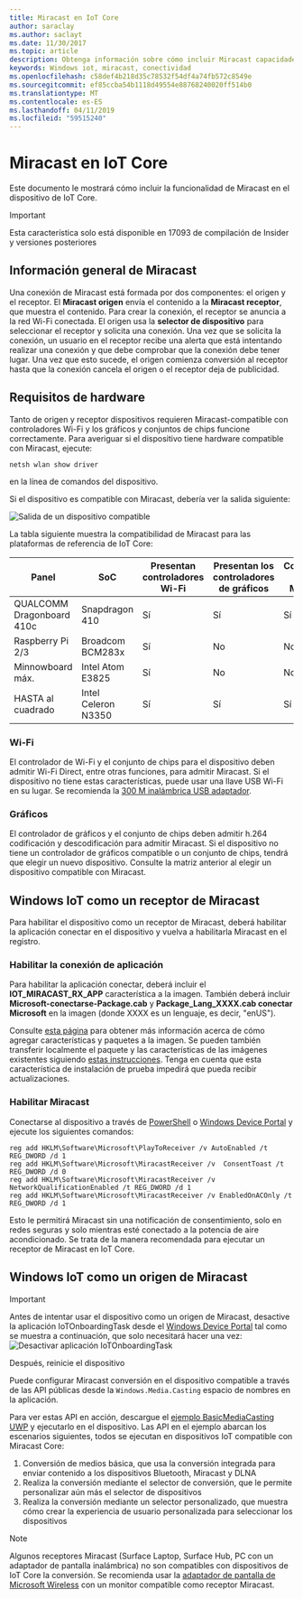 ```yaml
---
title: Miracast en IoT Core
author: saraclay
ms.author: saclayt
ms.date: 11/30/2017
ms.topic: article
description: Obtenga información sobre cómo incluir Miracast capacidades del dispositivo
keywords: Windows iot, miracast, conectividad
ms.openlocfilehash: c58def4b218d35c78532f54df4a74fb572c8549e
ms.sourcegitcommit: ef85ccba54b1118d49554e88768240020ff514b0
ms.translationtype: MT
ms.contentlocale: es-ES
ms.lasthandoff: 04/11/2019
ms.locfileid: "59515240"
---
```

# <a name="miracast-on-iot-core"></a>Miracast en IoT Core

Este documento le mostrará cómo incluir la funcionalidad de Miracast en el dispositivo de IoT Core.

> [!IMPORTANT]
> Esta característica solo está disponible en 17093 de compilación de Insider y versiones posteriores

## <a name="miracast-overview"></a>Información general de Miracast

Una conexión de Miracast está formada por dos componentes: el origen y el receptor. El **Miracast origen** envía el contenido a la **Miracast receptor**, que muestra el contenido. Para crear la conexión, el receptor se anuncia a la red Wi-Fi conectada. El origen usa la **selector de dispositivo** para seleccionar el receptor y solicita una conexión. Una vez que se solicita la conexión, un usuario en el receptor recibe una alerta que está intentando realizar una conexión y que debe comprobar que la conexión debe tener lugar. Una vez que esto sucede, el origen comienza conversión al receptor hasta que la conexión cancela el origen o el receptor deja de publicidad.

## <a name="hardware-requirements"></a>Requisitos de hardware

Tanto de origen y receptor dispositivos requieren Miracast-compatible con controladores Wi-Fi y los gráficos y conjuntos de chips funcione correctamente. Para averiguar si el dispositivo tiene hardware compatible con Miracast, ejecute: 
```
netsh wlan show driver
```
en la línea de comandos del dispositivo.

Si el dispositivo es compatible con Miracast, debería ver la salida siguiente:

![Salida de un dispositivo compatible](../media/Miracast/CompatibleDevice.png)

La tabla siguiente muestra la compatibilidad de Miracast para las plataformas de referencia de IoT Core:

| Panel | SoC | Presentan controladores Wi-Fi | Presentan los controladores de gráficos | Compatible con Miracast |
|-------|-----|----------------------|--------------------------|---------------------|
| QUALCOMM Dragonboard 410c | Snapdragon 410 | Sí | Sí | Sí |
| Raspberry Pi 2/3 | Broadcom BCM283x | Sí | No | No |
| Minnowboard máx. | Intel Atom E3825 | Sí | No | No |
| HASTA al cuadrado | Intel Celeron N3350 | Sí | Sí | Sí |


### <a name="wi-fi"></a>Wi-Fi

El controlador de Wi-Fi y el conjunto de chips para el dispositivo deben admitir Wi-Fi Direct, entre otras funciones, para admitir Miracast. Si el dispositivo no tiene estas características, puede usar una llave USB Wi-Fi en su lugar. Se recomienda la [300 M inalámbrica USB adaptador](http://a.co/fdhEhV9).

### <a name="graphics"></a>Gráficos

El controlador de gráficos y el conjunto de chips deben admitir h.264 codificación y descodificación para admitir Miracast. Si el dispositivo no tiene un controlador de gráficos compatible o un conjunto de chips, tendrá que elegir un nuevo dispositivo. Consulte la matriz anterior al elegir un dispositivo compatible con Miracast.

## <a name="windows-iot-as-a-miracast-sink"></a>Windows IoT como un receptor de Miracast

Para habilitar el dispositivo como un receptor de Miracast, deberá habilitar la aplicación conectar en el dispositivo y vuelva a habilitarla Miracast en el registro.

### <a name="enable-the-connect-app"></a>Habilitar la conexión de aplicación

Para habilitar la aplicación conectar, deberá incluir el **IOT_MIRACAST_RX_APP** característica a la imagen. También deberá incluir **Microsoft-conectarse-Package.cab** y **Package_Lang_XXXX.cab conectar Microsoft** en la imagen (donde XXXX es un lenguaje, es decir, "enUS"). 

Consulte [esta página](https://docs.microsoft.com/windows-hardware/manufacture/iot/deploy-your-app-with-a-standard-board#update-the-feature-manifest) para obtener más información acerca de cómo agregar características y paquetes a la imagen. Se pueden también transferir localmente el paquete y las características de las imágenes existentes siguiendo [estas instrucciones](https://docs.microsoft.com/windows/iot-core/build-your-image/createinstallpackage). Tenga en cuenta que esta característica de instalación de prueba impedirá que pueda recibir actualizaciones.


### <a name="enable-miracast"></a>Habilitar Miracast

Conectarse al dispositivo a través de [PowerShell](https://docs.microsoft.com/windows/iot-core/connect-your-device/powershell) o [Windows Device Portal](https://docs.microsoft.com/windows/iot-core/manage-your-device/deviceportal) y ejecute los siguientes comandos:
```
reg add HKLM\Software\Microsoft\PlayToReceiver /v AutoEnabled /t REG_DWORD /d 1  
reg add HKLM\Software\Microsoft\MiracastReceiver /v  ConsentToast /t REG_DWORD /d 0  
reg add HKLM\Software\Microsoft\MiracastReceiver /v NetworkQualificationEnabled /t REG_DWORD /d 1  
reg add HKLM\Software\Microsoft\MiracastReceiver /v EnabledOnACOnly /t REG_DWORD /d 1  
```
Esto le permitirá Miracast sin una notificación de consentimiento, solo en redes seguras y solo mientras esté conectado a la potencia de aire acondicionado. Se trata de la manera recomendada para ejecutar un receptor de Miracast en IoT Core.

## <a name="windows-iot-as-a-miracast-source"></a>Windows IoT como un origen de Miracast

> [!IMPORTANT]
> Antes de intentar usar el dispositivo como un origen de Miracast, desactive la aplicación IoTOnboardingTask desde el [Windows Device Portal](https://docs.microsoft.com/windows/iot-core/manage-your-device/deviceportal) tal como se muestra a continuación, que solo necesitará hacer una vez: ![Desactivar aplicación IoTOnboardingTask](../media/Miracast/IoTOnboardingOff.gif)
>
> Después, reinicie el dispositivo

Puede configurar Miracast conversión en el dispositivo compatible a través de las API públicas desde la `Windows.Media.Casting` espacio de nombres en la aplicación.

Para ver estas API en acción, descargue el [ejemplo BasicMediaCasting UWP](https://github.com/Microsoft/Windows-universal-samples/tree/master/Samples/BasicMediaCasting) y ejecutarlo en el dispositivo. Las API en el ejemplo abarcan los escenarios siguientes, todos se ejecutan en dispositivos IoT compatible con Miracast Core:
1. Conversión de medios básica, que usa la conversión integrada para enviar contenido a los dispositivos Bluetooth, Miracast y DLNA
2. Realiza la conversión mediante el selector de conversión, que le permite personalizar aún más el selector de dispositivos
3. Realiza la conversión mediante un selector personalizado, que muestra cómo crear la experiencia de usuario personalizada para seleccionar los dispositivos

> [!NOTE]
> Algunos receptores Miracast (Surface Laptop, Surface Hub, PC con un adaptador de pantalla inalámbrica) no son compatibles con dispositivos de IoT Core la conversión. Se recomienda usar la [adaptador de pantalla de Microsoft Wireless](https://www.microsoft.com/accessories/en-us/products/adapters/wireless-display-adapter-2/p3q-00001) con un monitor compatible como receptor Miracast.
